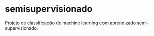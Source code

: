 # semisupervisionado
Projeto de classificação de machine learning com aprendizado semi-supervisionado.
